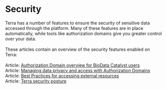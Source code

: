 # Security

Terra has a number of features to ensure the security of sensitive data accessed through the platform. Many of these features are in place automatically, while tools like authorization domains give you greater control over your data.\
\
These articles contain an overview of the security features enabled on Terra:\
\
Article: ​[Authorization Domain overview for BioData Catalyst users\
](https://support.terra.bio/hc/en-us/articles/360039415171)Article: [Managing data privacy and access with Authorization Domains\
](https://support.terra.bio/hc/en-us/articles/360026775691-Managing-data-privacy-and-access-with-Authorization-Domains)Article: [Best Practices for accessing external resources](https://support.terra.bio/hc/en-us/articles/360050202631-Best-Practices-for-accessing-external-resources-i-e-external-buckets-)[\
](https://support.terra.bio/hc/en-us/sections/360006958171-Account-setup-admin-including-security-)Article: [Terra security posture](https://support.terra.bio/hc/en-us/articles/360030793091-Terra-FireCloud-Security-Posture)
